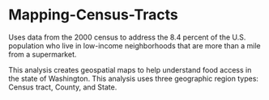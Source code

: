 # Mapping-Census-Tracts

Uses data from the 2000 census to address the 8.4 percent of the U.S. population who live in low-income neighborhoods that are more than a mile from a supermarket. 

This analysis creates geospatial maps to help understand food access in the state of Washington. This analysis uses three geographic region types: Census tract, County, and State.

